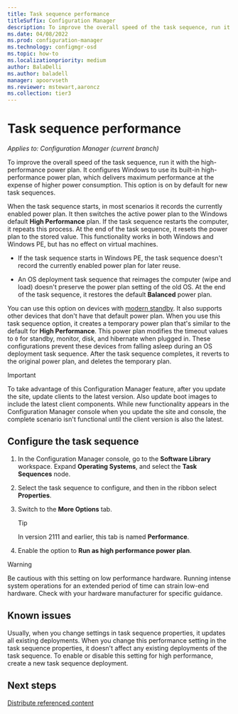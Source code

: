 ```yaml
---
title: Task sequence performance
titleSuffix: Configuration Manager
description: To improve the overall speed of the task sequence, run it with the Windows high-performance power plan.
ms.date: 04/08/2022
ms.prod: configuration-manager
ms.technology: configmgr-osd
ms.topic: how-to
ms.localizationpriority: medium
author: BalaDelli
ms.author: baladell
manager: apoorvseth
ms.reviewer: mstewart,aaroncz 
ms.collection: tier3
---
```


# Task sequence performance

*Applies to: Configuration Manager (current branch)*

<!--3555926-->

To improve the overall speed of the task sequence, run it with the high-performance power plan. It configures Windows to use its built-in high-performance power plan, which delivers maximum performance at the expense of higher power consumption. This option is on by default for new task sequences.

When the task sequence starts, in most scenarios it records the currently enabled power plan. It then switches the active power plan to the Windows default **High Performance** plan. If the task sequence restarts the computer, it repeats this process. At the end of the task sequence, it resets the power plan to the stored value. This functionality works in both Windows and Windows PE, but has no effect on virtual machines.

- If the task sequence starts in Windows PE, the task sequence doesn't record the currently enabled power plan for later reuse.

- An OS deployment task sequence that reimages the computer (wipe and load) doesn't preserve the power plan setting of the old OS. At the end of the task sequence, it restores the default **Balanced** power plan.

You can use this option on devices with [modern standby](/windows-hardware/design/device-experiences/modern-standby).<!--7721999 & 8177793--> It also supports other devices that don't have that default power plan. When you use this task sequence option, it creates a temporary power plan that's similar to the default for **High Performance**. This power plan modifies the timeout values to `0` for standby, monitor, disk, and hibernate when plugged in. These configurations prevent these devices from falling asleep during an OS deployment task sequence.<!--MEMDocs#1646--> After the task sequence completes, it reverts to the original power plan, and deletes the temporary plan.

> [!IMPORTANT]
> To take advantage of this Configuration Manager feature, after you update the site, update clients to the latest version. Also update boot images to include the latest client components. While new functionality appears in the Configuration Manager console when you update the site and console, the complete scenario isn't functional until the client version is also the latest.

## Configure the task sequence

1. In the Configuration Manager console, go to the **Software Library** workspace. Expand **Operating Systems**, and select the **Task Sequences** node.

1. Select the task sequence to configure, and then in the ribbon select **Properties**.

1. Switch to the **More Options** tab.

    > [!TIP]
    > In version 2111 and earlier, this tab is named **Performance**.

1. Enable the option to **Run as high performance power plan**.

> [!WARNING]
> Be cautious with this setting on low performance hardware. Running intense system operations for an extended period of time can strain low-end hardware. Check with your hardware manufacturer for specific guidance.

## Known issues

<!-- 5554928 -->

Usually, when you change settings in task sequence properties, it updates all existing deployments. When you change this performance setting in the task sequence properties, it doesn't affect any existing deployments of the task sequence. To enable or disable this setting for high performance, create a new task sequence deployment.
<!-- MEMDocs#437, SCCMDocs#2107 -->

## Next steps

[Distribute referenced content](distribute-task-sequence-referenced-content.md)
